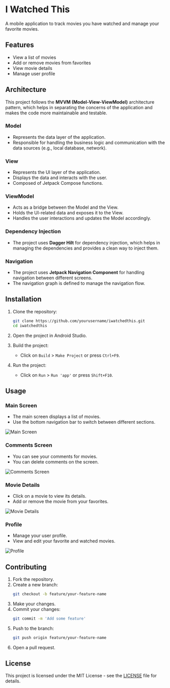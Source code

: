 # I Watched This

A mobile application to track movies you have watched and manage your favorite movies.

## Features
- View a list of movies
- Add or remove movies from favorites
- View movie details
- Manage user profile

## Architecture

This project follows the **MVVM (Model-View-ViewModel)** architecture pattern, which helps in separating the concerns of the application and makes the code more maintainable and testable.

### Model
- Represents the data layer of the application.
- Responsible for handling the business logic and communication with the data sources (e.g., local database, network).

### View
- Represents the UI layer of the application.
- Displays the data and interacts with the user.
- Composed of Jetpack Compose functions.

### ViewModel
- Acts as a bridge between the Model and the View.
- Holds the UI-related data and exposes it to the View.
- Handles the user interactions and updates the Model accordingly.

### Dependency Injection
- The project uses **Dagger Hilt** for dependency injection, which helps in managing the dependencies and provides a clean way to inject them.

### Navigation
- The project uses **Jetpack Navigation Component** for handling navigation between different screens.
- The navigation graph is defined to manage the navigation flow.

## Installation

1. Clone the repository:
    ```sh
    git clone https://github.com/yourusername/iwatchedthis.git
    cd iwatchedthis
    ```

2. Open the project in Android Studio.

3. Build the project:
    - Click on `Build` \> `Make Project` or press `Ctrl+F9`.

4. Run the project:
    - Click on `Run` \> `Run 'app'` or press `Shift+F10`.

## Usage

### Main Screen
- The main screen displays a list of movies.
- Use the bottom navigation bar to switch between different sections.

![Main Screen](https://github.com/user-attachments/assets/58578b3e-550a-4611-a886-69273b7e0e74)

### Comments Screen
- You can see your comments for movies.
- You can delete comments on the screen.

![Comments Screen](https://github.com/user-attachments/assets/a43b5a47-1501-4f7d-9590-223777115baa)

### Movie Details
- Click on a movie to view its details.
- Add or remove the movie from your favorites.

![Movie Details](https://github.com/user-attachments/assets/38687896-a464-4048-b351-a0bc0322937e)

### Profile
- Manage your user profile.
- View and edit your favorite and watched movies.

![Profile](https://github.com/user-attachments/assets/78a03ddf-b734-42aa-b8f5-964540ef94c6)

## Contributing

1. Fork the repository.
2. Create a new branch:
    ```sh
    git checkout -b feature/your-feature-name
    ```
3. Make your changes.
4. Commit your changes:
    ```sh
    git commit -m 'Add some feature'
    ```
5. Push to the branch:
    ```sh
    git push origin feature/your-feature-name
    ```
6. Open a pull request.

## License

This project is licensed under the MIT License - see the [LICENSE](LICENSE) file for details.
